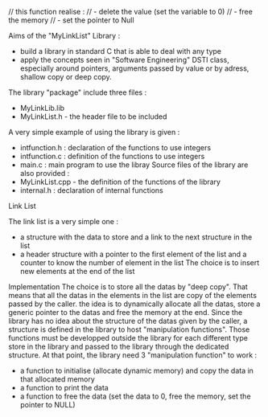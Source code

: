 // this function realise :
// - delete the value (set the variable to 0)
// - free the memory
// - set the pointer to Null

Aims of the "MyLinkList" Library :
* build a library in standard C that is able to deal with any type
* apply the concepts seen in "Software Engineering" DSTI class, especially around pointers, arguments passed by value or by adress, shallow copy or deep copy.

The library "package" include three files :
* MyLinkLib.lib
* MyLinkList.h - the header file to be included

A very simple example of using the library is given :
* intfunction.h : declaration of the functions to use integers
* intfunction.c : definition of the functions to use integers
* main.c : main program to use the libray
Source files of the library are also provided :
* MyLinkList.cpp - the definition of the functions of the library
* internal.h : declaration of internal functions

Link List

The link list is a very simple one :
* a structure with the data to store and a link to the next structure in the list
* a header structure with a pointer to the first element of the list and a counter to know the number of element in the list
The choice is to insert new elements at the end of the list

Implementation
The choice is to store all the datas by "deep copy". That means that all the datas in the elements in the list are copy of the elements passed by the caller.
the idea is to dynamically allocate all the datas, store a generic pointer to the datas and free the memory at the end.
Since the library has no idea about the structure of the datas given by the caller, a structure is defined in the library to host "manipulation functions".
Those functions must be developped outside the library for each different type store in the library and passed to the library through the dedicated structure.
At that point, the library need 3 "manipulation function" to work :
* a function to initialise (allocate dynamic memory) and copy the data in that allocated memory
* a function to print the data
* a function to free the data (set the data to 0, free the memory, set the pointer to NULL)



